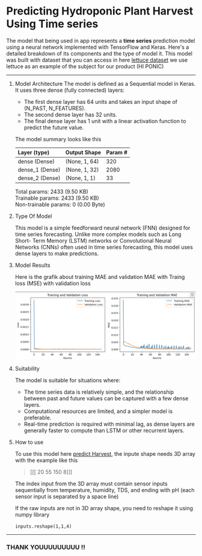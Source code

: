 # Predicting Hydroponic Plant Harvest Using Time series


The model that being used in app represents a **time series** prediction model using a neural network implemented with TensorFlow and Keras. Here's a detailed breakdown of its components and the type of model it.
This model was built  with dataset that you can access in here [lettuce dataset](https://www.kaggle.com/datasets/santoshshaha/lettuce-plant-disease-dataset?select=lettuce)
we use lettuce as an example of the subject for our product (HI PONIC)

----------------------------------------------------------------------------------------------------
1. Model Architecture
   The model is defined as a Sequential model in Keras.
   It uses three dense (fully connected) layers:
      - The first dense layer has 64 units and takes an input shape of (N_PAST, N_FEATURES).
      - The second dense layer has 32 units.
      - The final dense layer has 1 unit with a linear activation function to predict the future value.
  
    The model summary looks like this    
        
   |   Layer (type)  | Output Shape  | Param # |
   | --------------- | ------------- | ------- |
   | dense (Dense)   | (None, 1, 64) | 320     |
   | dense_1 (Dense) | (None, 1, 32) | 2080    |
   | dense_2 (Dense) | (None, 1, 1)  | 33      |


   Total params: 2433 (9.50 KB)              
   Trainable params: 2433 (9.50 KB)          
   Non-trainable params: 0 (0.00 Byte)
   
3. Type Of Model
   
     This model is a simple feedforward neural network (FNN) designed for
   time series forecasting. Unlike more complex models such as Long Short-
   Term Memory (LSTM) networks or Convolutional Neural Networks (CNNs)
   often used in time series forecasting, this model uses dense layers to
   make predictions.
   
4. Model Results
   
   Here is the grafik about training MAE and validation MAE with Traing loss (MSE) with validation loss
   
   ![grafik summary](https://github.com/HI-PONIC/predictHarvest/blob/master/images/Screenshot%202024-06-19%20202341.png)
   
5. Suitability

   The model is suitable for situations where:

      - The time series data is relatively simple, and the relationship between past and future values can be captured with a few dense layers.  
      - Computational resources are limited, and a simpler model is preferable.
      - Real-time prediction is required with minimal lag, as dense layers are generally faster to compute than LSTM or other recurrent layers.
        
6. How to use

   To use this model here [predict Harvest](https://github.com/HI-PONIC/predictHarvest/blob/master/saved_model/mlp13_yGRnoFeaEng(nDate).tflite), the inpute shape needs 3D array
   with the example like this
   > [[[ 20  55 150   8]]]
   
   The index input from the 3D array must contain sensor inputs sequentially from temperature, humidity, TDS, and ending with pH (each sensor input is separated by a space line)
   
   If the raw inputs are not in 3D array shape, you need to reshape it using numpy library

   ```
   inputs.reshape(1,1,4)

   ```

------------------------------

### THANK YOUUUUUUUUU !!
   
